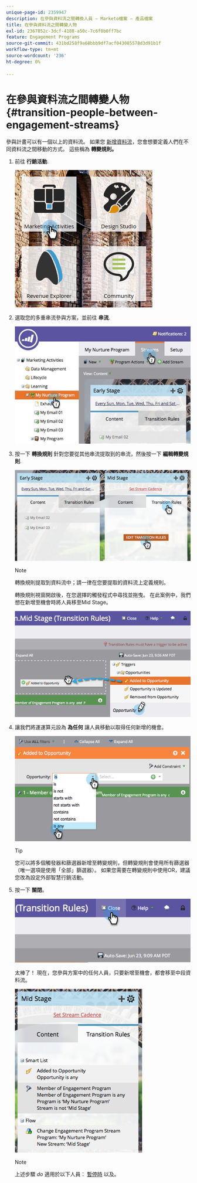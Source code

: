 ```yaml
---
unique-page-id: 2359947
description: 在參與資料流之間轉換人員 — Marketo檔案 — 產品檔案
title: 在參與資料流之間轉變人物
exl-id: 2367852c-3dcf-4188-a50c-7c6f0b0ff7bc
feature: Engagement Programs
source-git-commit: 431bd258f9a68bbb9df7acf043085578d3d91b1f
workflow-type: tm+mt
source-wordcount: '236'
ht-degree: 0%

---
```


# 在參與資料流之間轉變人物 {#transition-people-between-engagement-streams}

參與計畫可以有一個以上的資料流。 如果您 [新增資料流](/help/marketo/product-docs/email-marketing/drip-nurturing/creating-an-engagement-program/add-a-stream.md)，您會想要定義人們在不同資料流之間移動的方式。 這些稱為 **轉變規則。**

1. 前往 **行銷活動**.

   ![](assets/ma.png)

1. 選取您的多重串流參與方案，並前往 **串流**.

   ![](assets/multistream.jpg)

1. 按一下 **轉換規則** 針對您要從其他串流提取到的串流，然後按一下 **編輯轉變規則**.

   ![](assets/image2014-9-15-18-3a10-3a18.png)

   >[!NOTE]
   >
   >轉換規則提取到資料流中；請一律在您要提取的資料流上定義規則。

   轉換規則視窗開啟後，在您選擇的觸發程式中尋找並拖曳。 在此案例中，我們想在新增至機會時將人員移至Mid Stage。

   ![](assets/image2014-9-15-18-3a10-3a46.png)

1. 讓我們將運運算元設為 **為任何** 讓人員移動以取得任何新增的機會。

   ![](assets/image2014-9-15-18-3a11-3a14.png)

   >[!TIP]
   >
   >您可以將多個觸發器和篩選器新增至轉變規則，但轉變規則會使用所有篩選器（唯一選項是使用「全部」篩選器）。 如果您需要在轉變規則中使用OR，建議您改為設定外部智慧行銷活動。

1. 按一下 **關閉**。

   ![](assets/image2014-9-15-18-3a11-3a23.png)

   太棒了！ 現在，您參與方案中的任何人員，只要新增至機會，都會移至中段資料流。

   ![](assets/image2014-9-15-18-3a11-3a29.png)

   >[!NOTE]
   >
   >上述步驟 *do* 適用於以下人員： [暫停時](/help/marketo/product-docs/email-marketing/drip-nurturing/using-engagement-programs/pause-people-in-an-engagement-program.md) 以及。
